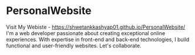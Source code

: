 # PersonalWebsite
Visit My Webiste - https://shwetankkashyap01.github.io/PersonalWebsite/
I'm a web developer passionate about creating exceptional online experiences. With expertise in front-end and back-end technologies, I build functional and user-friendly websites. Let's collaborate.
